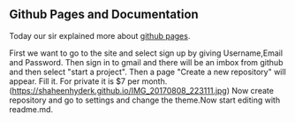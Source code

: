 ## Github Pages and Documentation


Today our sir explained more about [github pages](https://github.com/).

First we want to go to the site and select sign up by giving Username,Email and Password. Then sign in to gmail and there will be an 
imbox from github and then select "start a project". Then a page "Create a new repository" will appear. Fill it. For private it is $7
per month.
(https://shaheenhyderk.github.io/IMG_20170808_223111.jpg)
Now create repository and go to settings and change the theme.Now start editing with readme.md.
